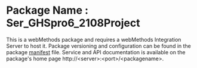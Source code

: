 # Package Name : Ser_GHSpro6_2108Project
This is a webMethods package and requires a webMethods Integration Server to host it. Package versioning and configuration can be found in the package [manifest](./Ser_GHSpro6_2108Project/manifest.v3) file. Service and API documentation is available on the package's home page http://&lt;server&gt;:&lt;port&gt;/&lt;packagename>.
